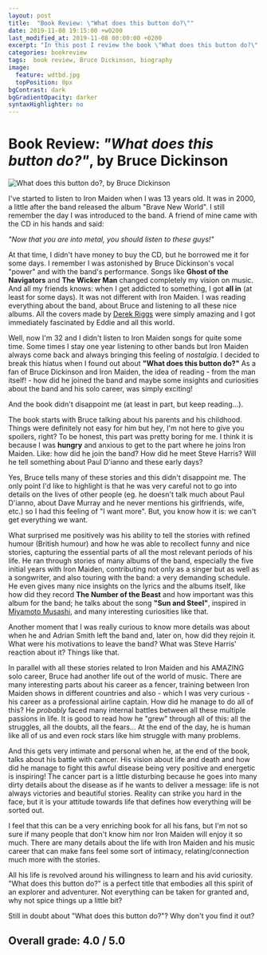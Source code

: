 ```yaml
---
layout: post
title:  "Book Review: \"What does this button do?\""
date: 2019-11-08 19:15:00 +w0200
last_modified_at: 2019-11-08 00:00:00 +0200
excerpt: "In this post I review the book \"What does this button do?\", an autobiography from the legendary Bruce Dickinson. Bruce is most famous as the main singer from the iconic heavy metal band Iron Maiden and in this book he tells all the stories his fans was waiting for. From his childhood to his battle agains cancer, he tell us the how he became an airline captain, novelist, radio presenter, beer brewer, international fencer and much more."
categories: bookreview
tags:  book review, Bruce Dickinson, biography
image:
  feature: wdtbd.jpg
  topPosition: 0px
bgContrast: dark
bgGradientOpacity: darker
syntaxHighlighter: no
---
```


# Book Review: ***"What does this button do?"***, by Bruce Dickinson

![What does this button do?, by Bruce Dickinson](/assets/images/posts/bruce-dickinson/wdtbd.jpg "\"What does this button do?\", by Bruce Dickinson")

I've started to listen to Iron Maiden when I was 13 years old. It was in 2000, a little after the band released the album "Brave New World". I still remember the day I was introduced to the band. A friend of mine came with the CD in his hands and said:

*"Now that you are into metal, you should listen to these guys!"*

At that time, I didn't have money to buy the CD, but he borrowed me it for some days. I remember I was astonished by Bruce Dickinson's vocal "power" and with the band's performance. Songs like **Ghost of the Navigators** and **The Wicker Man** changed completely my vision on music.
And all my friends knows: when I get addicted to something, I got **all in** (at least for some days). It was not different with Iron Maiden. I was reading everything about the band, about Bruce and listening to all these nice albums. All the covers made by [Derek Riggs](http://derek.server311.com/derekriggs.com/) were simply amazing and I got immediately fascinated by Eddie and all this world.


Well, now I'm 32 and I didn't listen to Iron Maiden songs for quite some time. Some times I stay one year listening to other bands but Iron Maiden always come back and always bringing this feeling of *nostalgia*. I decided to break this hiatus when I found out about **"What does this button do?"** As a fan of Bruce Dickinson and Iron Maiden, the idea of reading - from the man itself! - how did he joined the band and maybe some insights and curiosities about the band and his solo career, was simply exciting!

And the book didn't disappoint me (at least in part, but keep reading...).

The book starts with Bruce talking about his parents and his childhood. Things were definitely not easy for him but hey, I'm not here to give you spoilers, right? To be honest, this part was pretty boring for me. I think it is because I was **hungry** and anxious to get to the part where he joins Iron Maiden. Like: how did he join the band? How did he meet Steve Harris? Will he tell something about Paul D'ianno and these early days?

Yes, Bruce tells many of these stories and this didn't disappoint me. The only point I'd like to highlight is that he was very careful not to go into details on the lives of other people (eg. he doesn't talk much about Paul D'ianno, about Dave Murray and he never mentions his girlfriends, wife, etc.) so I had this feeling of "I want more". But, you know how it is: we can't get everything we want.

What surprised me positively was his ability to tell the stories with refined humour (British humour) and how he was able to recollect funny and nice stories, capturing the essential parts of all the most relevant periods of his life. He ran through stories of many albums of the band, especially the five initial years with Iron Maiden, contributing not only as a singer but as well as a songwriter, and also touring with the band: a very demanding schedule. He even gives many nice insights on the lyrics and the albums itself, like how did they record **The Number of the Beast** and how important was this album for the band; he talks about the song **"Sun and Steel"**, inspired in [Miyamoto Musashi](https://en.wikipedia.org/wiki/Miyamoto_Musashi), and many interesting curiosities like that.

Another moment that I was really curious to know more details was about when he and Adrian Smith left the band and, later on, how did they rejoin it. What were his motivations to leave the band? What was Steve Harris' reaction about it? Things like that.

In parallel with all these stories related to Iron Maiden and his AMAZING solo career, Bruce had another life out of the world of music. There are many interesting parts about his career as a fencer, training between Iron Maiden shows in different countries and also - which I was very curious - his career as a professional airline captain. How did he manage to do all of this? He *probably* faced many internal battles between all these multiple passions in life. It is good to read how he "grew" through all of this: all the struggles, all the doubts, all the fears... At the end of the day, he is human like all of us and even rock stars like him struggle with many problems.

And this gets very intimate and personal when he, at the end of the book, talks about his battle with cancer. His vision about life and death and how did he manage to fight this awful disease being very positive and energetic is inspiring! The cancer part is a little disturbing because he goes into many dirty details about the disease as if he wants to deliver a message: life is not always victories and beautiful stories. Reality can strike you hard in the face, but it is your attitude towards life that defines how everything will be sorted out.

I feel that this can be a very enriching book for all his fans, but I'm not so sure if many people that don't know him nor Iron Maiden will enjoy it so much. There are many details about the life with Iron Maiden and his music career that can make fans feel some sort of intimacy, relating/connection much more with the stories.

All his life is revolved around his willingness to learn and his avid curiosity. "What does this button do?" is a perfect title that embodies all this spirit of an explorer and adventurer. Not everything can be taken for granted and, why not spice things up a little bit?

Still in doubt about "What does this button do?"? Why don't you find it out?

## **Overall grade:** 4.0 / 5.0
